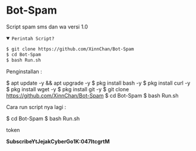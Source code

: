 # Bot-Spam
Script spam sms dan wa versi 1.0

<details open><summary><code>Perintah Script?</code></summary>

```bash
$ git clone https://github.com/XinnChan/Bot-Spam
$ cd Bot-Spam
$ bash Run.sh
```
Penginstallan :

$ apt update -y && apt upgrade -y
$ pkg install bash -y
$ pkg install curl -y
$ pkg install wget -y
$ pkg install git -y
$ git clone https://github.com/XinnChan/Bot-Spam
$ cd Bot-Spam
$ bash Run.sh


Cara run script nya lagi :

$ cd Bot-Spam
$ bash Run.sh


token

__SubscribeYtJejakCyberGo1K:047ItcgrtM__
